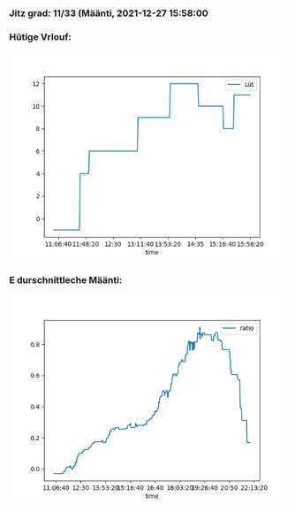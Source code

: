 ### Jitz grad: 11/33 (Määnti, 2021-12-27 15:58:00

### Hütige Vrlouf:
![Graph](Today.png)

### E durschnittleche Määnti:
![Graph](Määnti.png)
